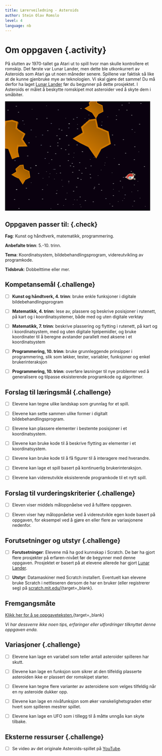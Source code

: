```yaml
---
title: Lærerveiledning - Asteroids
author: Stein Olav Romslo
level: 4
language: nb
---
```



# Om oppgaven {.activity}

På slutten av 1970-tallet ga Atari ut to spill hvor man skulle kontrollere et
romskip. Det første var Lunar Lander, men dette ble utkonkurrert av Asteroids
som Atari ga ut noen måneder senere. Spillene var faktisk så like at de kunne
gjenbruke mye av teknologien. Vi skal gjøre det samme! Du må derfor ha laget
[Lunar Lander](../lunar_lander/lunar_lander.html) før du begynner på dette
prosjektet. I Asteroids er målet å beskytte romskipet mot asteroider ved å skyte
dem i småbiter.

![Illustrasjon av et ferdig astroide spill](asteroids.png)

## Oppgaven passer til: {.check}

 __Fag__: Kunst og håndtverk, matematikk, programmering.
 
__Anbefalte trinn__: 5.-10. trinn.

__Tema__: Koordinatsystem, bildebehandlingsprogram, videreutvikling av programkode.

__Tidsbruk__: Dobbelttime eller mer.

## Kompetansemål {.challenge}

- [ ] __Kunst og håndtverk, 4. trinn__: bruke enkle funksjoner i digitale
      bildebehandlingsprogram

- [ ] __Matematikk, 4. trinn__: lese av, plassere og beskrive posisjoner i
      rutenett, på kart og i koordinatsystemer, både med og uten digitale
      verktøy

- [ ] __Matematikk, 7. trinn__: beskrive plassering og flytting i rutenett, på
      kart og i koordinatsystem, med og uten digitale hjelpemidler, og bruke
      koordinater til å beregne avstander parallelt med aksene i et
      koordinatsystem

- [ ] __Programmering, 10. trinn__: bruke grunnleggende prinsipper i
      programmering, slik som løkker, tester, variabler, funksjoner og enkel
      brukerinteraksjon

- [ ] __Programmering, 10. trinn__: overføre løsninger til nye problemer ved å
      generalisere og tilpasse eksisterende programkode og algoritmer.

## Forslag til læringsmål {.challenge}

- [ ] Elevene kan tegne ulike landskap som grunnlag for et spill.

- [ ] Elevene kan sette sammen ulike former i digitalt bildebehandlingsprogram.

- [ ] Elevene kan plassere elementer i bestemte posisjoner i et koordinatsystem.

- [ ] Elevene kan bruke kode til å beskrive flytting av elementer i et
      koordinatsystem.

- [ ] Elevene kan bruke kode til å få figurer til å interagere med hverandre.

- [ ] Elevene kan lage et spill basert på kontinuerlig brukerinteraksjon.

- [ ] Elevene kan videreutvikle eksisterende programkode til et nytt spill.

## Forslag til vurderingskriterier {.challenge}

- [ ] Eleven viser middels måloppnåelse ved å fullføre oppgaven.

- [ ] Eleven viser høy måloppnåelse ved å videreutvikle egen kode basert på
      oppgaven, for eksempel ved å gjøre en eller flere av variasjonene
      nedenfor.

## Forutsetninger og utstyr {.challenge}

- [ ] __Forutsetninger__: Elevene må ha god kunnskap i Scratch. De bør ha gjort
      flere prosjekter på erfaren-nivået før de begynner med denne oppgaven.
      Prosjektet er basert på at elevene allerede har gjort [Lunar
      Lander](../lunar_lander/lunar_lander.html).

- [ ] __Utstyr__: Datamaskiner med Scratch installert. Eventuelt kan elevene
      bruke Scratch i nettleseren dersom de har en bruker (eller registrerer
      seg) på [scratch.mit.edu/](http://scratch.mit.edu/){target=_blank}.

## Fremgangsmåte

[Klikk her for å se oppgaveteksten.](../asteroids/asteroids.html){target=_blank}

_Vi har dessverre ikke noen tips, erfaringer eller utfordringer tilknyttet denne
oppgaven enda._

## Variasjoner {.challenge}

- [ ] Elevene kan lage en variabel som teller antall asteroider spilleren har
      skutt.

- [ ] Elevene kan lage en funksjon som sikrer at den tilfeldig plasserte
      asteroiden ikke er plassert der romskipet starter.

- [ ] Elevene kan tegne flere varianter av asteroidene som velges tilfeldig når
      en ny asteroide dukker opp.

- [ ] Elevene kan lage en nivåfunksjon som øker vanskelighetsgraden etter hvert
      som spilleren mestrer spillet.

- [ ] Elevene kan lage en UFO som i tillegg til å måtte unngås kan skyte tilbake.

## Eksterne ressurser {.challenge}

- [ ] Se video av det originale Asteroids-spillet på
      [YouTube](https://www.youtube.com/watch?v=cZfsnA7dAHI).

